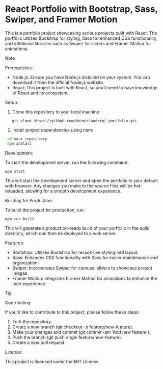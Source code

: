 # React Portfolio with Bootstrap, Sass, Swiper, and Framer Motion

This is a portfolio project showcasing various projects built with React. The portfolio utilizes Bootstrap for styling, Sass for enhanced CSS functionality, and additional libraries such as Swiper for sliders and Framer Motion for animations.
>[!NOTE]
>Prerequisites:

- Node.js: Ensure you have Node.js installed on your system. You can download it from the official Node.js website.
- React: This project is built with React, so you'll need to have knowledge of React and its ecosystem.

Setup:

1. Clone this repository to your local machine:
```
   git clone https://github.com/HeinerLandero/_portfolio.git
```
2. Install project dependencies using npm:
  ```bash
   cd your_repository
   npm install
  ```

Development:

To start the development server, run the following command:
```
npm start
```
This will start the development server and open the portfolio in your default web browser. Any changes you make to the source files will be hot-reloaded, allowing for a smooth development experience.

Building for Production:

To build the project for production, run:
```
npm run build
```
This will generate a production-ready build of your portfolio in the build directory, which can then be deployed to a web server.

Features:

- Bootstrap: Utilizes Bootstrap for responsive styling and layout.
- Sass: Enhances CSS functionality with Sass for easier maintenance and organization.
- Swiper: Incorporates Swiper for carousel sliders to showcase project images.
- Framer Motion: Integrates Framer Motion for animations to enhance the user experience.

>[!TIP]
>Contributing:

If you'd like to contribute to this project, please follow these steps:

1. Fork the repository.
2. Create a new branch (git checkout -b feature/new-feature).
3. Make your changes and commit (git commit -am 'Add new feature').
4. Push the branch (git push origin feature/new-feature).
5. Create a new pull request.

License:

This project is licensed under the MIT License.
